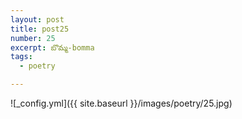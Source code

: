 ```yaml
---
layout: post
title: post25
number: 25
excerpt: బొమ్మ-bomma
tags:
  - poetry

---
```




![_config.yml]({{ site.baseurl }}/images/poetry/25.jpg)

